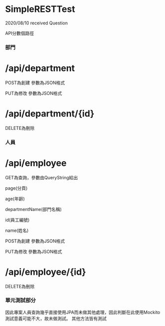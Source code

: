 # SimpleRESTTest
2020/08/10 received Question


API分數個路徑

### 部門

# /api/department

POST為創建 參數為JSON格式

PUT為修改 參數為JSON格式

# /api/department/{id}

DELETE為刪除 

### 人員

# /api/employee

GET為查詢，參數由QueryString給出 

page(分頁)

age(年齡)

departmentName(部門名稱)

id(員工編號)

name(姓名)

POST為創建 參數為JSON格式

PUT為修改 參數為JSON格式

# /api/employee/{id}

DELETE為刪除 

### 單元測試部分

因此專案人員查詢幾乎直接使用JPA而未做其他處理，因此判斷在此使用Mockito測試意義可能不大，故未做測試。
其他方法皆有測試

